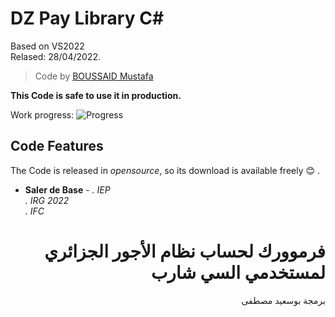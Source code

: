# DZ Pay Library C#

Based on VS2022 <br />
Relased: 28/04/2022.

>Code by [BOUSSAID Mustafa](https://github.com/boussaid)

**This Code is safe to use it in production.**

Work progress: ![Progress](https://progress-bar.dev/100/?title=Done)

## Code Features
The Code is released in *opensource*, so its download is available freely :blush: .<br />
- **Saler de Base** -
*. IEP*<br />
*. IRG 2022*<br />
*. IFC*<br />

# <div dir="rtl">فرموورك لحساب نظام الأجور الجزائري لمستخدمي السي شارب</div>

<div dir="rtl">برمجة بوسعيد مصطفى</div>

